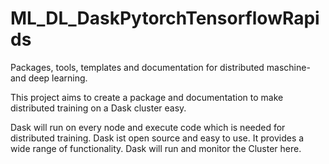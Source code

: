 # ML_DL_DaskPytorchTensorflowRapids

Packages, tools, templates and documentation for distributed maschine- and deep learning.


This project aims to create a package and documentation to make distributed training on a Dask cluster easy.


Dask will run on every node and execute code which is needed for distributed training. Dask ist open source and easy to use.
It provides a wide range of functionality. Dask will run and monitor the Cluster here. 

